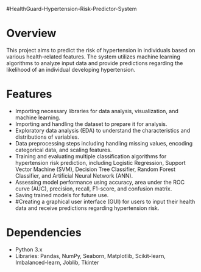  #HealthGuard-Hypertension-Risk-Predictor-System
 

# Overview
This project aims to predict the risk of hypertension in individuals based on various health-related features. The system utilizes machine learning algorithms to analyze input data and provide predictions regarding the likelihood of an individual developing hypertension.

# Features
- Importing necessary libraries for data analysis, visualization, and machine learning.
- Importing and handling the dataset to prepare it for analysis.
- Exploratory data analysis (EDA) to understand the characteristics and distributions of variables.
- Data preprocessing steps including handling missing values, encoding categorical data, and scaling features.
- Training and evaluating multiple classification algorithms for hypertension risk prediction, including Logistic Regression, Support Vector Machine (SVM), Decision Tree Classifier, Random Forest Classifier, and Artificial Neural Network (ANN).
- Assessing model performance using accuracy, area under the ROC curve (AUC), precision, recall, F1-score, and confusion matrix.
- Saving trained models for future use.
- #Creating a graphical user interface (GUI) for users to input their health data and receive predictions regarding hypertension risk.



# Dependencies
- Python 3.x
- Libraries: Pandas, NumPy, Seaborn, Matplotlib, Scikit-learn, Imbalanced-learn, Joblib, Tkinter


